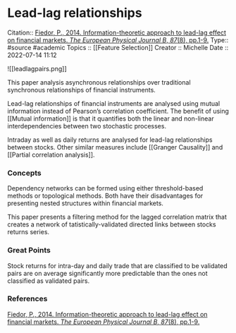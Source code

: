 # Lead-lag relationships


Citation:: [Fiedor, P., 2014. Information-theoretic approach to lead-lag effect on financial markets. _The European Physical Journal B_, _87_(8), pp.1-9.](https://link.springer.com/article/10.1140/epjb/e2014-50108-3)
Type:: #source #academic 
Topics :: [[Feature Selection]]
Creator :: Michelle
Date :: 2022-07-14 11:12

![[leadlagpairs.png]] 


This paper analysis asynchronous relationships over traditional synchronous relationships of financial instruments.  

Lead-lag relationships of financial instruments are analysed using mutual information instead of Pearson’s correlation coefficient. The benefit of using [[Mutual information]] is that it quantifies both the linear and non-linear interdependencies between two stochastic processes.  

Intraday as well as daily returns are analysed for lead-lag relationships between stocks. Other similar measures include [[Granger Causality]] and [[Partial correlation analysis]].


### Concepts

Dependency networks can be formed using either threshold-based methods or topological methods. Both have their disadvantages for presenting nested structures within financial markets.

This paper presents a filtering method for the lagged correlation matrix that creates a network of tatistically-validated directed links between stocks returns series. 


### Great Points

Stock returns for intra-day and daily trade that are classified to be validated pairs are on average significantly more predictable than the ones not classified as validated pairs.


### References

[Fiedor, P., 2014. Information-theoretic approach to lead-lag effect on financial markets. _The European Physical Journal B_, _87_(8), pp.1-9.](https://link.springer.com/article/10.1140/epjb/e2014-50108-3)
